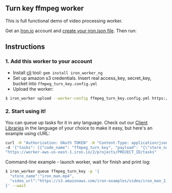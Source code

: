 ## Turn key ffmpeg worker

This is full functional demo of video processing worker.

Get an [Iron.io](www.iron.io) account and [create your iron.json file](http://dev.iron.io/worker/reference/configuration/). Then run:

## Instructions

### 1. Add this worker to your account

* Install [cli](http://dev.iron.io/worker/reference/cli/) tool: `gem install iron_worker_ng`
* Set up amazon s3 credentials. Insert real access_key, secret_key, bucket into `ffmpeg_turn_key.config.yml`
* Upload the worker: 

```sh
$ iron_worker upload --worker-config ffmpeg_turn_key.config.yml https://github.com/thousandsofthem/workers/blob/master/ffmpeg_turn_key/ffmpeg_turn_key.worker
```
### 2. Start using it!

You can queue up tasks for it in any language. Check out our  [Client Libraries](http://dev.iron.io/worker/) in the language of your choice to make it easy,
but here's an example using cURL:

```sh
curl -H "Authorization: OAuth TOKEN" -H "Content-Type: application/json" \
-d '{"tasks": [{"code_name": "ffmpeg_turn_key", "payload": "{\"store_name\": \"iron_man.mp4\",\"video_url\":\"https://s3.amazonaws.com/iron-examples/video/iron_man_2_trailer_official.flv\"}"}]}' \
"https://worker-aws-us-east-1.iron.io/2/projects/PROJECT_ID/tasks"
```

Command-line example - launch worker, wait for finish and print log:
```sh
$ iron_worker queue ffmpeg_turn_key -p '{
  "store_name":"iron_man.mp4",
  "video_url":"https://s3.amazonaws.com/iron-examples/video/iron_man_2_trailer_official.flv"
}' --wait
```

